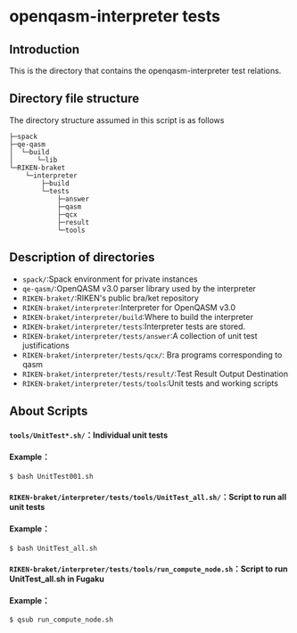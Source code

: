 # openqasm-interpreter tests
## Introduction
This is the directory that contains the openqasm-interpreter test relations.

## Directory file structure
The directory structure assumed in this script is as follows
```
├─spack
├─qe-qasm
│  └─build
│      └─lib
└─RIKEN-braket
    └─interpreter
        ├─build
        └─tests
            ├─answer
            ├─qasm
            ├─qcx
            ├─result
            └─tools
```

## Description of directories
* `spack/`:Spack environment for private instances
* `qe-qasm/`:OpenQASM v3.0 parser library used by the interpreter
* `RIKEN-braket/`:RIKEN's public bra/ket repository
* `RIKEN-braket/interpreter`:Interpreter for OpenQASM v3.0
* `RIKEN-braket/interpreter/build`:Where to build the interpreter
* `RIKEN-braket/interpreter/tests`:Interpreter tests are stored.
* `RIKEN-braket/interpreter/tests/answer`:A collection of unit test justifications
* `RIKEN-braket/interpreter/tests/qcx/`: Bra programs corresponding to qasm
* `RIKEN-braket/interpreter/tests/result/`:Test Result Output Destination
* `RIKEN-braket/interpreter/tests/tools`:Unit tests and working scripts
## About Scripts
#### `tools/UnitTest*.sh/`：Individual unit tests
#### Example：
```
$ bash UnitTest001.sh
```
#### `RIKEN-braket/interpreter/tests/tools/UnitTest_all.sh/`：Script to run all unit tests
#### Example：
```
$ bash UnitTest_all.sh
```
#### `RIKEN-braket/interpreter/tests/tools/run_compute_node.sh`：Script to run UnitTest_all.sh in Fugaku
#### Example：
```
$ qsub run_compute_node.sh
```